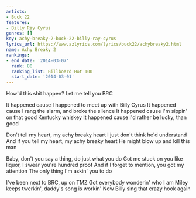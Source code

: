 ```yaml
---
artists:
- Buck 22
features:
- Billy Ray Cyrus
genres: []
key: achy-breaky-2-buck-22-billy-ray-cyrus
lyrics_url: https://www.azlyrics.com/lyrics/buck22/achybreaky2.html
name: Achy Breaky 2
rankings:
- end_date: '2014-03-07'
  rank: 80
  ranking_list: Billboard Hot 100
  start_date: '2014-03-01'
---
```



 How'd this shit happen?
 Let me tell you BRC


It happened cause I happened to meet up with Billy Cyrus
It happened cause I rang the alarm, and broke the silence
It happened cause I'm sippin' on that good Kentucky whiskey
It happened cause I'd rather be lucky, than good


Don't tell my heart, my achy breaky heart
I just don't think he'd understand
And if you tell my heart, my achy breaky heart
He might blow up and kill this man


Baby, don't you say a thing, do just what you do
Got me stuck on you like liquor, I swear you're hundred proof
And if I forget to mention, you got my attention
The only thing I'm askin' you to do




I've been next to BRC, up on TMZ
Got everybody wonderin' who I am
Miley keeps twerkin', daddy's song is workin'
Now Billy sing that crazy hook again

